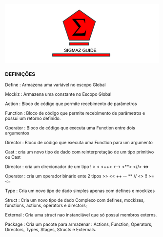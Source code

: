 
 
![Sigmaz](https://raw.githubusercontent.com/luandkg/Sigmaz/master/res/imagens/guide.png)

### DEFINIÇÕES

Define : Armazena uma variável no escopo Global

Mockiz : Armazena uma constante no Escopo Global

Action : Bloco de código que permite recebimento de parâmetros

Function : Bloco de código que permite recebimento de parâmetros e possui um retorno definido.

Operator : Bloco de código que executa uma Function entre dois argumentos 

Director : Bloco de código que executa uma Function para um argumento 

Cast : cria um novo tipo de dado com reinterpretação de um tipo primitivo ou Cast

Director : cria um direcionador de um tipo ! > < <++> <--> <**> <//> <=>

Operator : cria um operador binário ente 2 tipos >> << ++ -- ** // <> !! >= <= 

Type : Cria um novo tipo de dado simples apenas com defines e mockizes

Struct : Cria um novo tipo de dado Complexo com defines, mockizes, functions, actions, operators e directors;

External : Cria uma struct nao instanciável que só possui membros externs.

Package : Cria um pacote para armazenar : Actions, Function, Operators, Directors, Types, Stages, Structs e Externals.
